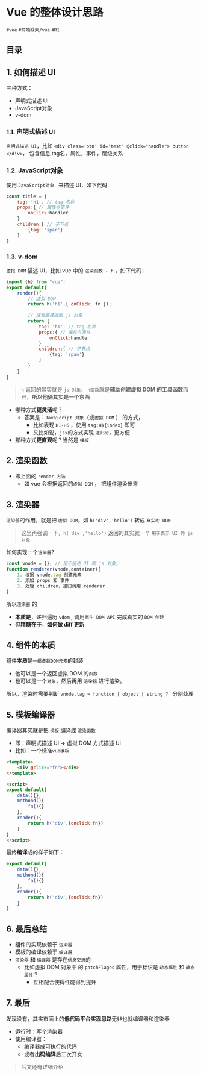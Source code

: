 
# Vue 的整体设计思路


`#vue` `#前端框架/vue` `#R1` 


## 目录
<!-- toc -->
 ## 1. 如何描述 UI 

三种方式：

- 声明式描述 UI
- JavaScript对象
- v-dom

### 1.1. 声明式描述 UI

`声明式描述 UI`，比如 `<div class='btn' id='test' @click="handle"> button </div>`， 包含信息 tag名，属性，事件，层级关系

### 1.2. JavaScript对象

使用 `JavaScript对象 ` 来描述 UI，如下代码

```javascript
const title = {
    tag: 'h1', // tag 名称
    props:{ // 属性与事件
        onClick:handler
    }
    children:[ // 子节点
        {tag: 'span'}
    ]
}
```

### 1.3. v-dom

`虚拟 DOM` 描述 UI，比如 vue 中的 `渲染函数 - h` ，如下代码：

```javascript hl:4,7
import {h} from "vue";
export default{
    render(){
        // 虚拟 DOM
        return h('h1',{ onClick: fn }); 
        
        // 或者直接返回 js 对象
        return {
            tag: 'h1', // tag 名称
            props:{ // 属性与事件
                onClick:handler
            }
            children:[ // 子节点
                {tag: 'span'}
            ]
        }
    }
}
```

> `h` 返回的其实就是 `js 对象`， `h函数`就是**辅助创建虚拟 DOM 的工具函数**而已，**所以他俩其实是一个东西**

- 哪种方式**更灵活**呢？
   - 答案是：`JavaScript 对象`（或`虚拟 DOM` ） 的方式，
      - 比如表现 `H1-H6` ，使用 `tag:H${index}` 即可
      - 又比如说，`jsx`的方式实现 `递归树`，更方便
- 那种方式**更直观**呢？当然是 `模板`

## 2. 渲染函数

- 即上面的 `render 方法`
   - 如 vue 会根据返回的`虚拟 DOM` ， 把组件渲染出来

## 3. 渲染器

`渲染器`的作用，就是把 `虚拟 DOM`，如 `h('div','hello')` 转成 `真实的 DOM` 

> 这里再强调一下，`h('div','hello')` 返回的其实就一个 `用于表示 UI 的 js 对象`

如何实现一个`渲染器`? 

```javascript
const vnode = {}; // 用于描述 UI 的 js 对象。
function renderer(vnode,container){
    1. 根据 vnode.tag 创建元素
    2. 添加 props 和 事件
    3. 处理 children，递归调用 renderer 
}
```

所以`渲染器` 的

- **本质是**，递归遍历 `vdom` , 调用`原生 DOM API` 完成真实的 `DOM 创建`
- 但**精髓在于**，**如何做 diff 更新**

## 4. 组件的本质

组件**本质**是`一组虚拟DOM元素`的封装
- 他可以是一个返回虚拟 DOM 的`函数`
- 也可以是一个`对象`，然后再用 `渲染器` 进行渲染。

所以，渲染时需要判断 `vnode.tag = function | object | string ? ` 分别处理

## 5. 模板编译器

编译器其实就是把 `模板` 编译成 `渲染函数` 

- 即：声明式描述 UI **→** 虚拟 DOM 方式描述 UI
- 比如：一个标准`vue模板`
```html
<template>
    <div @click="fn"></div>
</template>

<script>
export default{
    data(){},
    methond(){
        fn(){}
    },
    render(){
        return h('div',{onclick:fn})
    }
}
</script>

```

最终**编译**成的样子如下：

```javascript hl:7
export default{
    data(){},
    methond(){
        fn(){}
    },
    render(){
        return h('div',{onclick:fn})
    }
}
```

## 6. 最后总结

- 组件的实现依赖于 `渲染器`
- 模板的编译依赖于 `编译器`
- `渲染器` 和 `编译器` 是存在`信息交流`的
	- 比如虚拟 DOM 对象中 的 `patchFlages` 属性，用于标识是 `动态属性` 和 `静态属性`？
		- 互相配合使得性能得到提升

## 7. 最后

发现没有，其实市面上的**低代码平台实现思路**无非也就编译器和渲染器
- 运行时：写个渲染器
- 使用编译器：
	- 编译器成可执行的代码
	- 或者**出码编译**后二次开发


> 后文还有详细介绍


